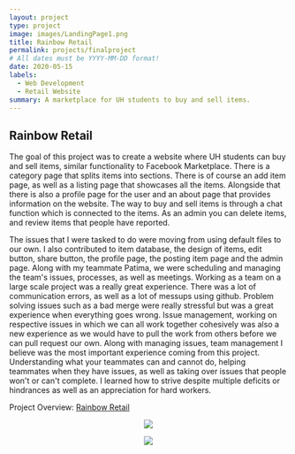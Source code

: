 ```yaml
---
layout: project
type: project
image: images/LandingPage1.png
title: Rainbow Retail
permalink: projects/finalproject
# All dates must be YYYY-MM-DD format!
date: 2020-05-15
labels:
  - Web Development
  - Retail Website
summary: A marketplace for UH students to buy and sell items.
---
```


## Rainbow Retail
The goal of this project was to create a website where UH students can buy and sell items, similar functionality to 
Facebook Marketplace. There is a category page that splits items into sections. There is of course an add item page, as
well as a listing page that showcases all the items. Alongside that there is also a profile page for the user and an about
page that provides information on the website. The way to buy and sell items is through a chat function which is connected
to the items. As an admin you can delete items, and review items that people have reported.

The issues that I were tasked to do were moving from using default files to our own. I also contributed to item database,
the design of items, edit button, share button, the profile page, the posting item page and the admin page. Along with 
my teammate Patima, 
we were scheduling and managing the team's issues, processes, as well as meetings. Working as a team on a large scale 
project was a really great experience. There was a lot of communication errors, as well as a lot of messups using github.
Problem solving issues such as a bad merge were really stressful but was a great experience when everything goes wrong. 
Issue management, working on respective issues in which we can all work together cohesively was also a new experience as
we would have to pull the work from others before we can pull request our own. Along with managing issues, team management
I believe was the most important experience coming from this project. Understanding what your teammates can and cannot do,
helping teammates when they have issues, as well as taking over issues that people won't or can't complete. I learned
how to strive despite multiple deficits or hindrances as well as an appreciation for hard workers.
 
Project Overview: <a href="https://renigmaflea.github.io/"><i class="="></i>Rainbow Retail</a>

<p align="center"><img class="ui image" src="{{ site.baseurl }}/images/listitembutton.PNG"></p>

<p align="center"><img src="{{ site.baseurl }}/images/profilebutton.PNG"></p>


